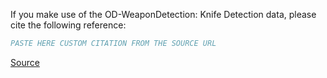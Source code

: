 If you make use of the OD-WeaponDetection: Knife Detection data, please cite the following reference:

``` bibtex
PASTE HERE CUSTOM CITATION FROM THE SOURCE URL
```

[Source](['https://www.sciencedirect.com/science/article/abs/pii/S0925231218313365'])